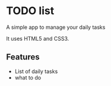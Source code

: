 # TODO list 

A simple app to manage your daily tasks

It uses HTML5 and CSS3.

## Features 

* List of daily tasks
* what to do